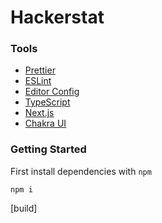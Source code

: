 # Hackerstat

### Tools

- [Prettier](https://prettier.io/)
- [ESLint](https://eslint.org/)
- [Editor Config](https://editorconfig.org/)
- [TypeScript](https://www.typescriptlang.org/)
- [Next.js](https://nextjs.org/)
- [Chakra UI](https://chakra-ui.com/)

### Getting Started

First install dependencies with `npm`

```
npm i
```

[build]
